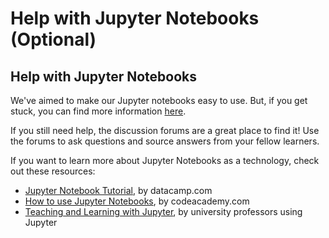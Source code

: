# Help with Jupyter Notebooks (Optional)

## Help with Jupyter Notebooks

We've aimed to make our Jupyter notebooks easy to use. But, if you get stuck, you can find more information [here](https://learner.coursera.help/hc/en-us/articles/360004995312-Solve-problems-with-Jupyter-Notebooks).

If you still need help, the discussion forums are a great place to find it! Use the forums to ask questions and source answers from your fellow learners.

If you want to learn more about Jupyter Notebooks as a technology, check out these resources:

- [Jupyter Notebook Tutorial](https://www.datacamp.com/community/tutorials/tutorial-jupyter-notebook), by datacamp.com
- [How to use Jupyter Notebooks](https://www.codecademy.com/articles/how-to-use-jupyter-notebooks), by codeacademy.com
- [Teaching and Learning with Jupyter](https://jupyter4edu.github.io/jupyter-edu-book/), by university professors using Jupyter  